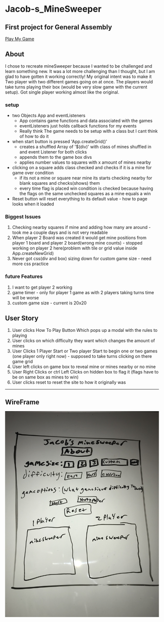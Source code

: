 # Jacob-s_MineSweeper
First project for General Assembly
---

[Play My Game](https://jpcutshall.github.io/Jacob-s_MineSweeper/)

## About
  I chose to recreate mineSweeper because I wanted to be challenged and learn something new. It was a lot more challenging than I thought, but I am glad to have gotten it working correctly! My original intent was to make it Two player with two different games going on at once. The players would take turns playing their box (would be very slow game with the current setup). Got single player working almost like the original.

### setup
  - two Objects App and eventListeners
    - App contains game functions and data associated with the games
    - eventListeners just holds callback functions for my events
    - Really think The game needs to be setup with a class but I cant think of how to do it
  - when start button is pressed 'App.createGrid()'
    - creates a shuffled Array of '$(div)' with class of mines shuffled in and event Listener for both clicks
    - appends them to the game box divs
    - applies number values to squares with x amount of mines nearby
  - clicking on a square adds class checked and checks if it is a mine for game over condition
    - if its not a mine or square near mine its starts checking nearby for blank squares and checks(shows) them
    - every time flag is placed win condition is checked because having the flags on the same unchecked squares as a mine equals a win
  - Reset button will reset everything to its default value - how to page looks when it loaded

### Biggest Issues
1. Checking nearby squares if mine and adding how many are around - took me a couple days and is not very readable
2. When player 2 Board was created it would get mine positions from player 1 board and player 2 board(wrong mine counts) - stopped working on player 2 here(problem with tile or grid value inside App.createNewGrid)
3. Never got css(div and box) sizing down for custom game size - need more css practice

### future Features
  1. I want to get player 2 working
  2. game timer - only for player 1 game as with 2 players taking turns time will be worse
  3. custom game size - current is 20x20


## User Story
1. User clicks How To Play Button Which pops up a modal with the rules to playing
2. User clicks on which difficulty they want which changes the amount of mines
3. User Clicks 1 Player Start or Two player Start to begin one or two games (one player only right now) - supposed to take turns clicking on there game grid
4. User left clicks on game box to reveal mine or mines nearby or no mine
5. User Right Clicks or ctrl Left Clicks on hidden box to flag it (flags have to be on same box as mines to win)
6. User clicks reset to reset the site to how it originally was

---
## WireFrame
![image of WireDoodle](wire.JPG)
